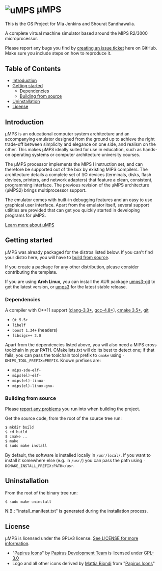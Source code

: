 <h1><img src="src/frontends/qmps/data/icons/64x64/umps3.svg" alt="uMPS" align="center"> µMPS</h1>

This is the OS Project for Mia Jenkins and Shourat Sandhawalia.

A complete virtual machine simulator based around the MIPS R2/3000 microprocessor.

Please report any bugs you find by [creating an issue ticket](https://github.com/virtualsquare/umps3/issues/new) here on GitHub.
Make sure you include steps on how to reproduce it.

## Table of Contents

* [Introduction](#introduction)
* [Getting started](#getting-started)
  * [Dependencies](#dependencies)
  * [Building from source](#building-from-source)
* [Uninstallation](#uninstallation)
* [License](#license)

## Introduction

µMPS is an educational computer system architecture and an accompanying emulator designed from the ground up to achieve the right trade-off between simplicity and elegance on one side, and realism on the other. This makes µMPS ideally suited for use in education, such as hands-on operating systems or computer architecture university courses.

The µMPS processor implements the MIPS I instruction set, and can therefore be supported out of the box by existing MIPS compilers. The architecture details a complete set of I/O devices (terminals, disks, flash devices, printers, and network adapters) that feature a clean, consistent, programming interface. The previous revision of the µMPS architecture (µMPS2) brings multiprocessor support.

The emulator comes with built-in debugging features and an easy to use graphical user interface. Apart from the emulator itself, several support utilities are provided that can get you quickly started in developing programs for µMPS.

[Learn more about µMPS](http://mps.sourceforge.net/about.html)

## Getting started

µMPS was already packaged for the distros listed below.
If you can't find your distro here, you will have to [build from source](#building-from-source).

If you create a package for any other distribution, please consider contributing the template.

If you are using **Arch Linux**, you can install the AUR package [umps3-git](https://aur.archlinux.org/packages/umps3-git/) to get the latest version, or [umps3](https://aur.archlinux.org/packages/umps3/) for the latest stable release.

### Dependencies

A compiler with C++11 support ([clang-3.3+](https://llvm.org/releases/download.html), [gcc-4.8+](https://gcc.gnu.org/releases.html)), [cmake 3.5+](https://cmake.org/download/), [git](https://git-scm.com/downloads)
- `Qt 5.5+`
- `libelf`
- `boost 1.34+` (headers)
- `libsigc++ 2.0`

Apart from the dependencies listed above, you will also need a MIPS cross toolchain in your PATH.
CMakelists.txt will do its best to detect one; if that fails, you can pass the toolchain tool prefix to `cmake` using `-DMIPS_TOOL_PREFIX=PREFIX`.
Known prefixes are:
- `mips-sde-elf-`
- `mips(el)-elf-`
- `mips(el)-linux-`
- `mips(el)-linux-gnu-`

### Building from source

Please [report any problems](https://github.com/virtualsquare/umps3/issues/new) you run into when building the project.

Get the source code, from the root of the source tree run:
```sh
$ mkdir build
$ cd build
$ cmake ..
$ make
$ sudo make install
```

By default, the software is installed locally in `/usr/local/`.
If you want to install it somewhere else (e.g. in `/usr/`) you can pass the path using `-DCMAKE_INSTALL_PREFIX:PATH=/usr`.

## Uninstallation

From the root of the binary tree run:
```sh
$ sudo make uninstall
```
N.B.: "install_manifest.txt" is generated during the installation process.

## License

µMPS is licensed under the GPLv3 license. [See LICENSE for more information](https://github.com/virtualsquare/umps3/blob/master/LICENSE).

- "[Papirus Icons](https://git.io/papirus-icon-theme)" by [Papirus Development Team](https://github.com/PapirusDevelopmentTeam) is licensed under [GPL-3.0](https://www.gnu.org/licenses/gpl-3.0.en.html)
- Logo and all other icons derived by [Mattia Biondi](https://github.com/mattiabiondi) from "[Papirus Icons](https://git.io/papirus-icon-theme)"
